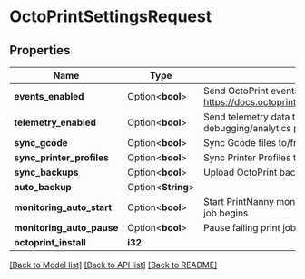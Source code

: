 # OctoPrintSettingsRequest

## Properties

Name | Type | Description | Notes
------------ | ------------- | ------------- | -------------
**events_enabled** | Option<**bool**> | Send OctoPrint events to PrintNanny Cloud https://docs.octoprint.org/en/master/events/index.html | [optional]
**telemetry_enabled** | Option<**bool**> | Send telemetry data to PrintNanny Cloud for debugging/analytics purposes | [optional]
**sync_gcode** | Option<**bool**> | Sync Gcode files to/from PrintNanny Cloud | [optional]
**sync_printer_profiles** | Option<**bool**> | Sync Printer Profiles to/from PrintNanny Cloud | [optional]
**sync_backups** | Option<**bool**> | Upload OctoPrint backups to PrintNanny Cloud | [optional]
**auto_backup** | Option<**String**> |  | [optional]
**monitoring_auto_start** | Option<**bool**> | Start PrintNanny monitoring automatically when a print job begins | [optional]
**monitoring_auto_pause** | Option<**bool**> | Pause failing print jobs automatically | [optional]
**octoprint_install** | **i32** |  | 

[[Back to Model list]](../README.md#documentation-for-models) [[Back to API list]](../README.md#documentation-for-api-endpoints) [[Back to README]](../README.md)



